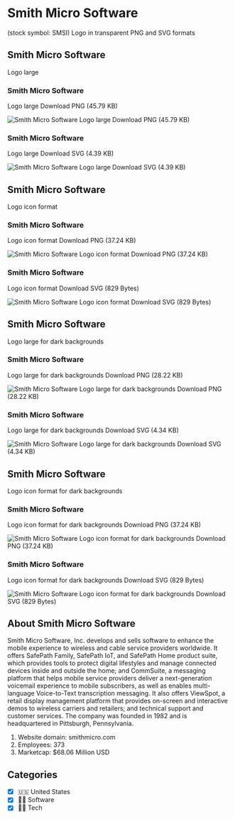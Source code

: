 # Smith Micro Software
 (stock symbol: SMSI) Logo in transparent PNG and SVG formats

## Smith Micro Software
 Logo large

### Smith Micro Software
 Logo large Download PNG (45.79 KB)

![Smith Micro Software
 Logo large Download PNG (45.79 KB)](/img/orig/SMSI_BIG-7abb8b56.png)

### Smith Micro Software
 Logo large Download SVG (4.39 KB)

![Smith Micro Software
 Logo large Download SVG (4.39 KB)](/img/orig/SMSI_BIG-60196479.svg)

## Smith Micro Software
 Logo icon format

### Smith Micro Software
 Logo icon format Download PNG (37.24 KB)

![Smith Micro Software
 Logo icon format Download PNG (37.24 KB)](/img/orig/SMSI-4f36c282.png)

### Smith Micro Software
 Logo icon format Download SVG (829 Bytes)

![Smith Micro Software
 Logo icon format Download SVG (829 Bytes)](/img/orig/SMSI-45a3d3cc.svg)

## Smith Micro Software
 Logo large for dark backgrounds

### Smith Micro Software
 Logo large for dark backgrounds Download PNG (28.22 KB)

![Smith Micro Software
 Logo large for dark backgrounds Download PNG (28.22 KB)](/img/orig/SMSI_BIG.D-d1b1aa2c.png)

### Smith Micro Software
 Logo large for dark backgrounds Download SVG (4.34 KB)

![Smith Micro Software
 Logo large for dark backgrounds Download SVG (4.34 KB)](/img/orig/SMSI_BIG.D-cbede74a.svg)

## Smith Micro Software
 Logo icon format for dark backgrounds

### Smith Micro Software
 Logo icon format for dark backgrounds Download PNG (37.24 KB)

![Smith Micro Software
 Logo icon format for dark backgrounds Download PNG (37.24 KB)](/img/orig/SMSI.D-fffbecf7.png)

### Smith Micro Software
 Logo icon format for dark backgrounds Download SVG (829 Bytes)

![Smith Micro Software
 Logo icon format for dark backgrounds Download SVG (829 Bytes)](/img/orig/SMSI.D-349a5f62.svg)

## About Smith Micro Software


Smith Micro Software, Inc. develops and sells software to enhance the mobile experience to wireless and cable service providers worldwide. It offers SafePath Family, SafePath IoT, and SafePath Home product suite, which provides tools to protect digital lifestyles and manage connected devices inside and outside the home; and CommSuite, a messaging platform that helps mobile service providers deliver a next-generation voicemail experience to mobile subscribers, as well as enables multi-language Voice-to-Text transcription messaging. It also offers ViewSpot, a retail display management platform that provides on-screen and interactive demos to wireless carriers and retailers; and technical support and customer services. The company was founded in 1982 and is headquartered in Pittsburgh, Pennsylvania.

1. Website domain: smithmicro.com
2. Employees: 373
3. Marketcap: $68.06 Million USD


## Categories
- [x] 🇺🇸 United States
- [x] 👨‍💻 Software
- [x] 👩‍💻 Tech
